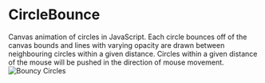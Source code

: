 # CircleBounce

Canvas animation of circles in JavaScript. Each circle bounces off of the canvas bounds and lines with varying opacity are drawn between neighbouring circles within a given distance. Circles within a given distance of the mouse will be pushed in the direction of mouse movement.
![Bouncy Circles](https://i.imgur.com/ABLX7aL.png)
